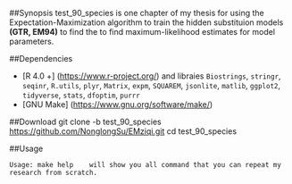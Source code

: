 ##Synopsis
test_90_species is one chapter of my thesis for using the Expectation-Maximization algorithm to train the hidden substituion models **(GTR, EM94)**
to find the to find maximum-likelihood estimates for model parameters.  

##Dependencies
* [R 4.0 +]  (https://www.r-project.org/) and libraies `Biostrings`, `stringr`, `seqinr`, `R.utils`, `plyr`, `Matrix`, `expm`, `SQUAREM`, `jsonlite`, `matlib`, `ggplot2`, `tidyverse`, `stats`, `dfoptim`, `purrr`
* [GNU Make] (https://www.gnu.org/software/make/)

##Download
git clone -b test_90_species https://github.com/NonglongSu/EMziqi.git 
cd test_90_species          

##Usage
```
Usage: make help    will show you all command that you can repeat my research from scratch.

```
